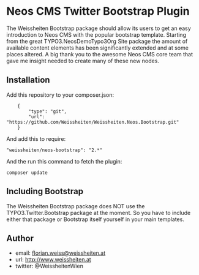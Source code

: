 # Neos CMS Twitter Bootstrap Plugin

The Weissheiten Bootstrap package should allow its users to get an easy introduction to Neos CMS with the popular bootstrap template. Starting from the great TYPO3.NeosDemoTypo3Org Site package the amount of available content elements has been significantly extended and at some places altered.
A big thank you to the awesome Neos CMS core team that gave me insight needed to create many of these new nodes.  

## Installation

Add this repository to your composer.json:

```
    {
        "type": "git",
        "url": "https://github.com/Weissheiten/Weissheiten.Neos.Bootstrap.git"
    }
```

And add this to require:

```
"weissheiten/neos-bootstrap": "2.*"
```

And the run this command to fetch the plugin:

```
composer update
```

## Including Bootstrap

The Weissheiten Bootstrap package does NOT use the TYPO3.Twitter.Bootstrap package at the moment.
So you have to include either that package or Bootstrap itself yourself in your main templates.

## Author

* email: florian.weiss@weissheiten.at 
* url: http://www.weissheiten.at 
* twitter: @WeissheitenWien

